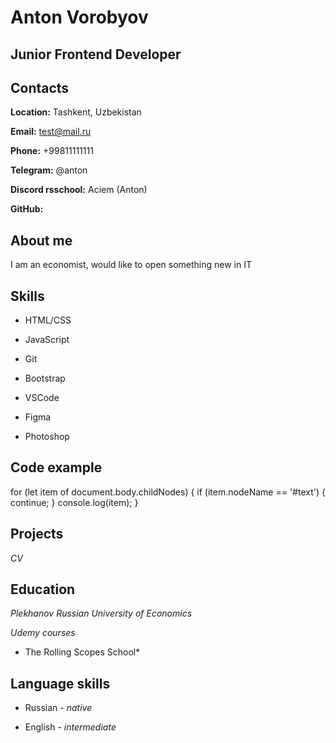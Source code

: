 # Anton Vorobyov

## Junior Frontend Developer


## Contacts

**Location:** Tashkent, Uzbekistan

**Email:** test@mail.ru

**Phone:** +99811111111

**Telegram:** @anton

**Discord rsschool:** Aciem (Anton)

**GitHub:** 


## About me
I am an economist, would like to open something new in IT


## Skills

* HTML/CSS

* JavaScript

* Git 

* Bootstrap

* VSCode

* Figma

* Photoshop


## Code example

for (let item of document.body.childNodes) {
    if (item.nodeName == '#text') {
        continue; 
    }
    console.log(item);
}

## Projects

*CV*


## Education 
*Plekhanov Russian University of Economics*

*Udemy courses*

* The Rolling Scopes School*


## Language skills

* Russian - *native*

* English - *intermediate*

